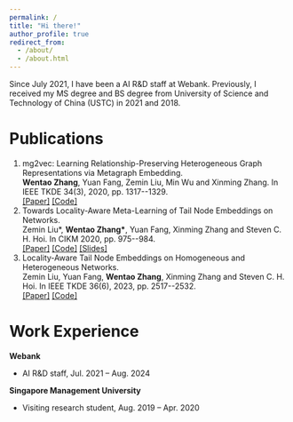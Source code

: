 ```yaml
---
permalink: /
title: "Hi there!"
author_profile: true
redirect_from: 
  - /about/
  - /about.html
---
```


Since July 2021, I have been a AI R&D staff at Webank. Previously, I received my MS degree and BS degree from University of Science and Technology of China (USTC) in 2021 and 2018. 

Publications
======
1. mg2vec: Learning Relationship-Preserving Heterogeneous Graph Representations via Metagraph Embedding.  
**Wentao Zhang**, Yuan Fang, Zemin Liu, Min Wu and Xinming Zhang. In IEEE TKDE 34(3), 2020, pp. 1317--1329.  
[[Paper]](https://github.com/smufang/meta-tail2vec) [[Code]](https://github.com/zwtywwq/mg2vec)
2. Towards Locality-Aware Meta-Learning of Tail Node Embeddings on Networks.  
Zemin Liu\*, **Wentao Zhang\***, Yuan Fang, Xinming Zhang and Steven C. H. Hoi. In CIKM 2020, pp. 975--984.  
[[Paper]](http://zwtywwq.github.io/files/CIKM20_meta-tail2vec.pdf) [[Code]](https://github.com/smufang/meta-tail2vec) [[Slides]](https://github.com/smufang/meta-tail2vec)
3. Locality-Aware Tail Node Embeddings on Homogeneous and Heterogeneous Networks.  
Zemin Liu, Yuan Fang, **Wentao Zhang**, Xinming Zhang and Steven C. H. Hoi. In IEEE TKDE 36(6), 2023, pp. 2517--2532.  
[[Paper]](https://github.com/smufang/meta-tail2vec) [[Code]](https://github.com/shuaiOKshuai/meta-tail2vec-hin)

Work Experience
======
**Webank**
- AI R&D staff, Jul. 2021 – Aug. 2024

**Singapore Management University**
- Visiting research student, Aug. 2019 – Apr. 2020

